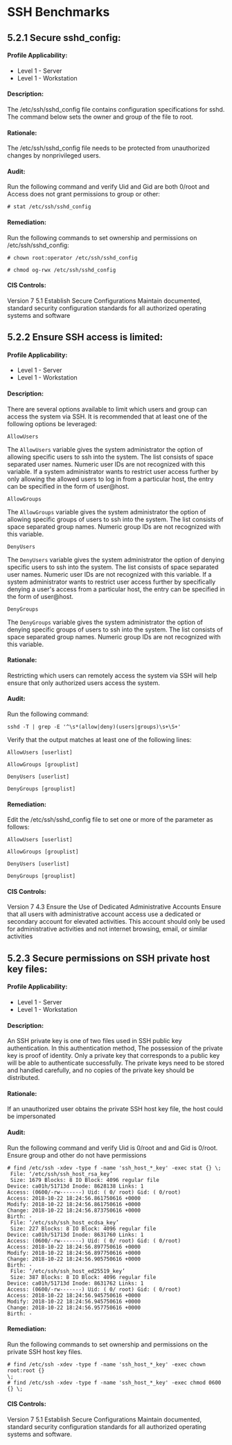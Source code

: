 # **SSH Benchmarks**

## 5.2.1 Secure sshd_config:

#### Profile Applicability:
* Level 1 - Server
* Level 1 - Workstation

#### Description:
The /etc/ssh/sshd_config file contains configuration specifications for sshd. The
command below sets the owner and group of the file to root.

#### Rationale:
The /etc/ssh/sshd_config file needs to be protected from unauthorized changes by nonprivileged users.
#### Audit:
Run the following command and verify Uid and Gid are both 0/root and Access does not
grant permissions to group or other:

<pre><code># stat /etc/ssh/sshd_config
</code></pre>


#### Remediation:
Run the following commands to set ownership and permissions on /etc/ssh/sshd_config:
<pre><code># chown root:operator /etc/ssh/sshd_config</code></pre>
<pre><code># chmod og-rwx /etc/ssh/sshd_config</code></pre>

#### CIS Controls:

Version 7
5.1 Establish Secure Configurations
Maintain documented, standard security configuration standards for all authorized
operating systems and software



## 5.2.2 Ensure SSH access is limited:

#### Profile Applicability:
* Level 1 - Server
* Level 1 - Workstation

#### Description:

There are several options available to limit which users and group can access the system
via SSH. It is recommended that at least one of the following options be leveraged:

<code>AllowUsers</code>

The <code>AllowUsers</code> variable gives the system administrator the option of allowing specific
users to ssh into the system. The list consists of space separated user names. Numeric user
IDs are not recognized with this variable. If a system administrator wants to restrict user
access further by only allowing the allowed users to log in from a particular host, the entry
can be specified in the form of user@host.

<code>AllowGroups</code>

The <code>AllowGroups</code> variable gives the system administrator the option of allowing specific
groups of users to ssh into the system. The list consists of space separated group names.
Numeric group IDs are not recognized with this variable.

<code>DenyUsers</code>

The <code>DenyUsers</code> variable gives the system administrator the option of denying specific users
to ssh into the system. The list consists of space separated user names. Numeric user IDs
are not recognized with this variable. If a system administrator wants to restrict user
access further by specifically denying a user's access from a particular host, the entry can
be specified in the form of user@host.

<code>DenyGroups</code>

The <code>DenyGroups</code> variable gives the system administrator the option of denying specific
groups of users to ssh into the system. The list consists of space separated group names.
Numeric group IDs are not recognized with this variable.

#### Rationale:

Restricting which users can remotely access the system via SSH will help ensure that only
authorized users access the system.

#### Audit:

Run the following command:

<pre><code>sshd -T | grep -E '^\s*(allow|deny)(users|groups)\s+\S+'</code></pre> 

Verify that the output matches at least one of the following lines:

<pre><code>AllowUsers [userlist]
  
AllowGroups [grouplist]
  
DenyUsers [userlist]
  
DenyGroups [grouplist]</code></pre>
  
  
  
#### Remediation:

Edit the /etc/ssh/sshd_config file to set one or more of the parameter as follows:

<pre><code>AllowUsers [userlist]
  
AllowGroups [grouplist]
  
DenyUsers [userlist]
  
DenyGroups [grouplist]</code></pre>
  
  
#### CIS Controls:
Version 7
4.3 Ensure the Use of Dedicated Administrative Accounts
Ensure that all users with administrative account access use a dedicated or secondary
account for elevated activities. This account should only be used for administrative
activities and not internet browsing, email, or similar activities


## 5.2.3 Secure permissions on SSH private host key files:

#### Profile Applicability:
* Level 1 - Server
* Level 1 - Workstation

#### Description:

An SSH private key is one of two files used in SSH public key authentication. In this
authentication method, The possession of the private key is proof of identity. Only a private
key that corresponds to a public key will be able to authenticate successfully. The private
keys need to be stored and handled carefully, and no copies of the private key should be
distributed.

#### Rationale:
If an unauthorized user obtains the private SSH host key file, the host could be
impersonated


#### Audit:
Run the following command and verify Uid is 0/root and and Gid is 0/root. Ensure group
and other do not have permissions

<pre><code># find /etc/ssh -xdev -type f -name 'ssh_host_*_key' -exec stat {} \;
 File: ‘/etc/ssh/ssh_host_rsa_key’
 Size: 1679 Blocks: 8 IO Block: 4096 regular file
Device: ca01h/51713d Inode: 8628138 Links: 1
Access: (0600/-rw-------) Uid: ( 0/ root) Gid: ( 0/root)
Access: 2018-10-22 18:24:56.861750616 +0000
Modify: 2018-10-22 18:24:56.861750616 +0000
Change: 2018-10-22 18:24:56.873750616 +0000
Birth: -
 File: ‘/etc/ssh/ssh_host_ecdsa_key’
 Size: 227 Blocks: 8 IO Block: 4096 regular file
Device: ca01h/51713d Inode: 8631760 Links: 1
Access: (0600/-rw-------) Uid: ( 0/ root) Gid: ( 0/root)
Access: 2018-10-22 18:24:56.897750616 +0000
Modify: 2018-10-22 18:24:56.897750616 +0000
Change: 2018-10-22 18:24:56.905750616 +0000
Birth: -
 File: ‘/etc/ssh/ssh_host_ed25519_key’
 Size: 387 Blocks: 8 IO Block: 4096 regular file
Device: ca01h/51713d Inode: 8631762 Links: 1
Access: (0600/-rw-------) Uid: ( 0/ root) Gid: ( 0/root)
Access: 2018-10-22 18:24:56.945750616 +0000
Modify: 2018-10-22 18:24:56.945750616 +0000
Change: 2018-10-22 18:24:56.957750616 +0000
Birth: - </code></pre>

#### Remediation:
Run the following commands to set ownership and permissions on the private SSH host key
files.
<pre><code># find /etc/ssh -xdev -type f -name 'ssh_host_*_key' -exec chown root:root {}
\;
# find /etc/ssh -xdev -type f -name 'ssh_host_*_key' -exec chmod 0600 {} \;</code></pre>

#### CIS Controls:
Version 7
5.1 Establish Secure Configurations
Maintain documented, standard security configuration standards for all authorized
operating systems and software.
